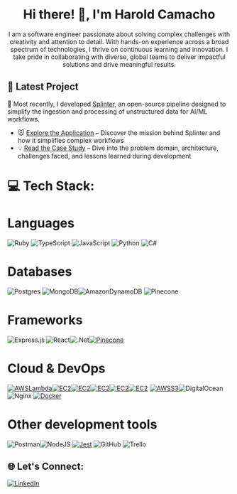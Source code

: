 <h1 align="center">Hi there! 👋,  I'm Harold Camacho</h1>
<p align="center">I am a software engineer passionate about solving complex challenges with creativity and attention to detail. With hands-on experience across a broad spectrum of technologies, I thrive on continuous learning and innovation. I take pride in collaborating with diverse, global teams to deliver impactful solutions and drive meaningful results.</p>

## 🚀 Latest Project

🔭 Most recently, I developed [Splinter](https://github.com/splinter-app), an open-source pipeline designed to simplify the ingestion and processing of unstructured data for AI/ML workflows.

- 🐭 [Explore the Application](https://splinter-app.github.io/) – Discover the mission behind Splinter and how it simplifies complex workflows
- 💡 [Read the Case Study](https://splinter-app.github.io/case-study) – Dive into the problem domain, architecture, challenges faced, and lessons learned during development

# 💻 Tech Stack:

# Languages

![Ruby](https://img.shields.io/badge/ruby-%23CC342D.svg?style=for-the-badge&logo=ruby&logoColor=white) ![TypeScript](https://img.shields.io/badge/typescript-%23007ACC.svg?style=for-the-badge&logo=typescript&logoColor=white) ![JavaScript](https://img.shields.io/badge/javascript-%23323330.svg?style=for-the-badge&logo=javascript&logoColor=%23F7DF1E) ![Python](https://img.shields.io/badge/python-3670A0?style=for-the-badge&logo=python&logoColor=ffdd54) ![C#](https://img.shields.io/badge/c%23-%23239120.svg?style=for-the-badge&logo=csharp&logoColor=white)

# Databases

![Postgres](https://img.shields.io/badge/postgres-%23316192.svg?style=for-the-badge&logo=postgresql&logoColor=white) ![MongoDB](https://img.shields.io/badge/MongoDB-%234ea94b.svg?style=for-the-badge&logo=mongodb&logoColor=white)![AmazonDynamoDB](https://img.shields.io/badge/Amazon%20DynamoDB-4053D6?style=for-the-badge&logo=Amazon%20DynamoDB&logoColor=white) ![Pinecone](https://img.shields.io/badge/Pinecone-100000?style=for-the-badge&logo=Pinecone&logoColor=60F757&labelColor=0DFF00&color=46EA25)

# Frameworks

![Express.js](https://img.shields.io/badge/express.js-%23404d59.svg?style=for-the-badge&logo=express&logoColor=%2361DAFB)
![React](https://img.shields.io/badge/react-%2320232a.svg?style=for-the-badge&logo=react&logoColor=%2361DAFB)![.Net](https://img.shields.io/badge/.NET-5C2D91?style=for-the-badge&logo=.net&logoColor=white)<a href='https://github.com/shivamkapasia0' target="_blank"><img alt='Pinecone' src='https://img.shields.io/badge/Sinatra-100000?style=for-the-badge&logo=Pinecone&logoColor=EA1D1D&labelColor=FF1414&color=FF1F1F'/></a>

# Cloud & DevOps

<a href='https://github.com/shivamkapasia0' target="_blank"><img alt='AWSLambda' src='https://img.shields.io/badge/Lambda-100000?style=for-the-badge&logo=AWSLambda&logoColor=FF3D02&labelColor=F0F0F0&color=FF751F'/></a><a href='https://github.com/shivamkapasia0' target="_blank"><img alt='EC2' src='https://img.shields.io/badge/AWS_EC2-100000?style=for-the-badge&logo=EC2&logoColor=FF3D02&labelColor=C72121&color=FF512A'/></a><a href='https://github.com/shivamkapasia0' target="_blank"><img alt='EC2' src='https://img.shields.io/badge/AWS_ECS-100000?style=for-the-badge&logo=EC2&logoColor=FF3D02&labelColor=C72121&color=FFE228'/></a><a href='https://github.com/shivamkapasia0' target="_blank"><img alt='EC2' src='https://img.shields.io/badge/AWS_Batch-100000?style=for-the-badge&logo=EC2&logoColor=FF3D02&labelColor=C72121&color=9242A6'/></a><a href='https://github.com/shivamkapasia0' target="_blank"><img alt='EC2' src='https://img.shields.io/badge/AWS_API Gateway-100000?style=for-the-badge&logo=EC2&logoColor=FF3D02&labelColor=C72121&color=6B64FF'/></a><a href='https://github.com/shivamkapasia0' target="_blank"><img alt='EC2' src='https://img.shields.io/badge/AWS_CDK-100000?style=for-the-badge&logo=EC2&logoColor=FF3D02&labelColor=C72121&color=64FFE8'/></a> <a href='https://github.com/shivamkapasia0' target="_blank"><img alt='AWSS3' src='https://img.shields.io/badge/AWS_S3-100000?style=for-the-badge&logo=AWSS3&logoColor=F4F1F1&labelColor=0845C7&color=14C705'/></a>![DigitalOcean](https://img.shields.io/badge/DigitalOcean-%230167ff.svg?style=for-the-badge&logo=digitalOcean&logoColor=white) ![Nginx](https://img.shields.io/badge/nginx-%23009639.svg?style=for-the-badge&logo=nginx&logoColor=white)
<a href='https://github.com/shivamkapasia0' target="_blank"><img alt='Docker' src='https://img.shields.io/badge/Docker-100000?style=for-the-badge&logo=Docker&logoColor=F4F1F1&labelColor=0845C7&color=0845C7'/></a>

# Other development tools

![Postman](https://img.shields.io/badge/Postman-FF6C37?style=for-the-badge&logo=postman&logoColor=white)![NodeJS](https://img.shields.io/badge/node.js-6DA55F?style=for-the-badge&logo=node.js&logoColor=white) <a href='https://github.com/shivamkapasia0' target="_blank"><img alt='Jest' src='https://img.shields.io/badge/Jest-100000?style=for-the-badge&logo=Jest&logoColor=F4F1F1&labelColor=F73A3A&color=F73A3A'/></a>
![GitHub](https://img.shields.io/badge/github-%23121011.svg?style=for-the-badge&logo=github&logoColor=white) ![Trello](https://img.shields.io/badge/Trello-%23026AA7.svg?style=for-the-badge&logo=Trello&logoColor=white)
## 🌐 Let's Connect:

[![LinkedIn](https://img.shields.io/badge/LinkedIn-%230077B5.svg?logo=linkedin&logoColor=white)](https://linkedin.com/in/harold-camacho)

